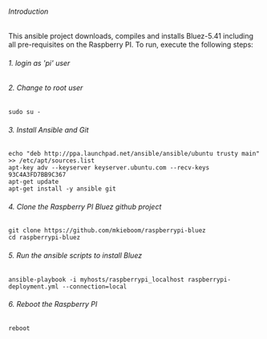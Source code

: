 ###### Introduction
This ansible project downloads, compiles and installs Bluez-5.41 including all pre-requisites on the Raspberry PI. To run, execute the following steps:

###### 1. login as 'pi' user

###### 2. Change to root user
```
sudo su -
```

###### 3. Install Ansible and Git
```
echo "deb http://ppa.launchpad.net/ansible/ansible/ubuntu trusty main" >> /etc/apt/sources.list
apt-key adv --keyserver keyserver.ubuntu.com --recv-keys 93C4A3FD7BB9C367
apt-get update
apt-get install -y ansible git
```

###### 4. Clone the Raspberry PI Bluez github project
```
git clone https://github.com/mkieboom/raspberrypi-bluez
cd raspberrypi-bluez
```

###### 5. Run the ansible scripts to install Bluez
```
ansible-playbook -i myhosts/raspberrypi_localhost raspberrypi-deployment.yml --connection=local
```

###### 6. Reboot the Raspberry PI
```
reboot
```
